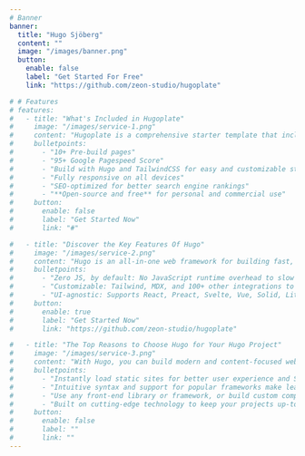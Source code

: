 ```yaml
---
# Banner
banner:
  title: "Hugo Sjöberg"
  content: ""
  image: "/images/banner.png"
  button:
    enable: false
    label: "Get Started For Free"
    link: "https://github.com/zeon-studio/hugoplate"

# # Features
# features:
#   - title: "What's Included in Hugoplate"
#     image: "/images/service-1.png"
#     content: "Hugoplate is a comprehensive starter template that includes everything you need to get started with your Hugo project. What's Included in Hugoplate"
#     bulletpoints:
#       - "10+ Pre-build pages"
#       - "95+ Google Pagespeed Score"
#       - "Build with Hugo and TailwindCSS for easy and customizable styling"
#       - "Fully responsive on all devices"
#       - "SEO-optimized for better search engine rankings"
#       - "**Open-source and free** for personal and commercial use"
#     button:
#       enable: false
#       label: "Get Started Now"
#       link: "#"

#   - title: "Discover the Key Features Of Hugo"
#     image: "/images/service-2.png"
#     content: "Hugo is an all-in-one web framework for building fast, content-focused websites. It offers a range of exciting features for developers and website creators. Some of the key features are:"
#     bulletpoints:
#       - "Zero JS, by default: No JavaScript runtime overhead to slow you down."
#       - "Customizable: Tailwind, MDX, and 100+ other integrations to choose from."
#       - "UI-agnostic: Supports React, Preact, Svelte, Vue, Solid, Lit and more."
#     button:
#       enable: true
#       label: "Get Started Now"
#       link: "https://github.com/zeon-studio/hugoplate"

#   - title: "The Top Reasons to Choose Hugo for Your Hugo Project"
#     image: "/images/service-3.png"
#     content: "With Hugo, you can build modern and content-focused websites without sacrificing performance or ease of use."
#     bulletpoints:
#       - "Instantly load static sites for better user experience and SEO."
#       - "Intuitive syntax and support for popular frameworks make learning and using Hugo a breeze."
#       - "Use any front-end library or framework, or build custom components, for any project size."
#       - "Built on cutting-edge technology to keep your projects up-to-date with the latest web standards."
#     button:
#       enable: false
#       label: ""
#       link: ""
---
```

